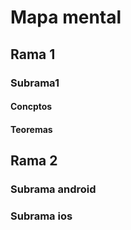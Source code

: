 # Mapa mental
## Rama 1
### Subrama1
#### Concptos
#### Teoremas

## Rama 2
### Subrama android
### Subrama ios